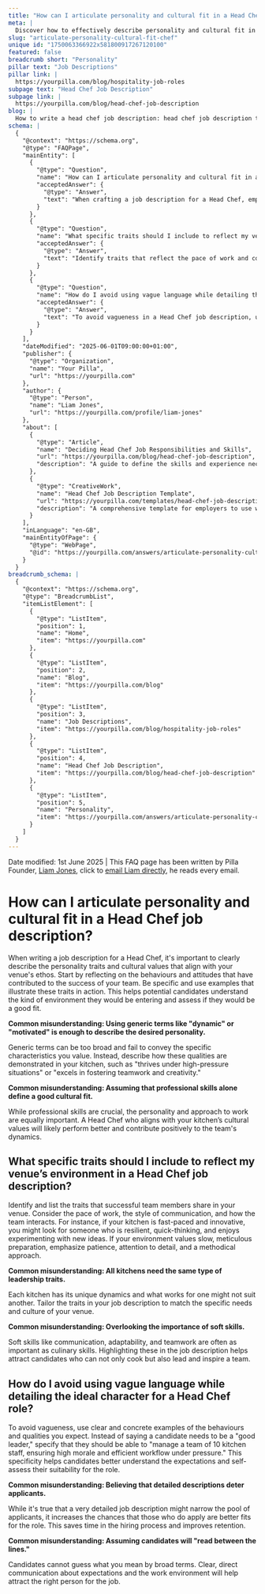 ```yaml
---
title: "How can I articulate personality and cultural fit in a Head Chef job description?"
meta: |
  Discover how to effectively describe personality and cultural fit in a Head Chef job description, avoiding vague terms and focusing on specific traits.
slug: "articulate-personality-cultural-fit-chef"
unique id: "1750063366922x581800917267120100"
featured: false
breadcrumb short: "Personality"
pillar text: "Job Descriptions"
pillar link: |
  https://yourpilla.com/blog/hospitality-job-roles
subpage text: "Head Chef Job Description"
subpage link: |
  https://yourpilla.com/blog/head-chef-job-description
blog: |
  How to write a head chef job description: head chef job description template included.
schema: |
  {
    "@context": "https://schema.org",
    "@type": "FAQPage",
    "mainEntity": [
      {
        "@type": "Question",
        "name": "How can I articulate personality and cultural fit in a Head Chef job description?",
        "acceptedAnswer": {
          "@type": "Answer",
          "text": "When crafting a job description for a Head Chef, emphasise personality traits and cultural values that resonate with your venue's ethos. Reflect on behaviours and attitudes that contribute to your team's success, and use specific examples to illustrate these traits. Explain how these qualities manifest in the kitchen, such as thriving under pressure or excelling in teamwork and creativity, to help candidates assess their fit."
        }
      },
      {
        "@type": "Question",
        "name": "What specific traits should I include to reflect my venue’s environment in a Head Chef job description?",
        "acceptedAnswer": {
          "@type": "Answer",
          "text": "Identify traits that reflect the pace of work and communication style of your venue. For a fast-paced and innovative kitchen, highlight resilience, quick-thinking, and a love for trying new ideas. For environments that value meticulous preparation, focus on patience, attention to detail, and a methodical approach. Tailor these traits to align with your unique venue needs."
        }
      },
      {
        "@type": "Question",
        "name": "How do I avoid using vague language while detailing the ideal character for a Head Chef role?",
        "acceptedAnswer": {
          "@type": "Answer",
          "text": "To avoid vagueness in a Head Chef job description, use specific and clear examples. Instead of generic terms like 'good leader', specify expected behaviours such as managing a team of 10, ensuring high morale and efficient workflow under pressure. Clear, detailed descriptions help candidates understand expectations, improving applicant quality and fit."
        }
      }
    ],
    "dateModified": "2025-06-01T09:00:00+01:00",
    "publisher": {
      "@type": "Organization",
      "name": "Your Pilla",
      "url": "https://yourpilla.com"
    },
    "author": {
      "@type": "Person",
      "name": "Liam Jones",
      "url": "https://yourpilla.com/profile/liam-jones"
    },
    "about": [
      {
        "@type": "Article",
        "name": "Deciding Head Chef Job Responsibilities and Skills",
        "url": "https://yourpilla.com/blog/head-chef-job-description",
        "description": "A guide to define the skills and experience necessary for a Head Chef role, helping employers clarify their hiring needs."
      },
      {
        "@type": "CreativeWork",
        "name": "Head Chef Job Description Template",
        "url": "https://yourpilla.com/templates/head-chef-job-description",
        "description": "A comprehensive template for employers to use when describing the job role of a Head Chef, ensuring clarity and specificity."
      }
    ],
    "inLanguage": "en-GB",
    "mainEntityOfPage": {
      "@type": "WebPage",
      "@id": "https://yourpilla.com/answers/articulate-personality-cultural-fit-chef"
    }
  }
breadcrumb_schema: |
  {
    "@context": "https://schema.org",
    "@type": "BreadcrumbList",
    "itemListElement": [
      {
        "@type": "ListItem",
        "position": 1,
        "name": "Home",
        "item": "https://yourpilla.com"
      },
      {
        "@type": "ListItem",
        "position": 2,
        "name": "Blog",
        "item": "https://yourpilla.com/blog"
      },
      {
        "@type": "ListItem",
        "position": 3,
        "name": "Job Descriptions",
        "item": "https://yourpilla.com/blog/hospitality-job-roles"
      },
      {
        "@type": "ListItem",
        "position": 4,
        "name": "Head Chef Job Description",
        "item": "https://yourpilla.com/blog/head-chef-job-description"
      },
      {
        "@type": "ListItem",
        "position": 5,
        "name": "Personality",
        "item": "https://yourpilla.com/answers/articulate-personality-cultural-fit-chef"
      }
    ]
  }
---
```


Date modified: 1st June 2025 | This FAQ page has been written by Pilla Founder, [Liam Jones](https://yourpilla.com/profile/liam-jones), click to [email Liam directly](https://mailto:liam@yourpilla.com), he reads every email.

# How can I articulate personality and cultural fit in a Head Chef job description?

When writing a job description for a Head Chef, it's important to clearly describe the personality traits and cultural values that align with your venue's ethos. Start by reflecting on the behaviours and attitudes that have contributed to the success of your team. Be specific and use examples that illustrate these traits in action. This helps potential candidates understand the kind of environment they would be entering and assess if they would be a good fit.

**Common misunderstanding: Using generic terms like "dynamic" or "motivated" is enough to describe the desired personality.**

Generic terms can be too broad and fail to convey the specific characteristics you value. Instead, describe how these qualities are demonstrated in your kitchen, such as "thrives under high-pressure situations" or "excels in fostering teamwork and creativity."

**Common misunderstanding: Assuming that professional skills alone define a good cultural fit.**

While professional skills are crucial, the personality and approach to work are equally important. A Head Chef who aligns with your kitchen’s cultural values will likely perform better and contribute positively to the team's dynamics.

## What specific traits should I include to reflect my venue’s environment in a Head Chef job description?

Identify and list the traits that successful team members share in your venue. Consider the pace of work, the style of communication, and how the team interacts. For instance, if your kitchen is fast-paced and innovative, you might look for someone who is resilient, quick-thinking, and enjoys experimenting with new ideas. If your environment values slow, meticulous preparation, emphasize patience, attention to detail, and a methodical approach.

**Common misunderstanding: All kitchens need the same type of leadership traits.**

Each kitchen has its unique dynamics and what works for one might not suit another. Tailor the traits in your job description to match the specific needs and culture of your venue.

**Common misunderstanding: Overlooking the importance of soft skills.**

Soft skills like communication, adaptability, and teamwork are often as important as culinary skills. Highlighting these in the job description helps attract candidates who can not only cook but also lead and inspire a team.

## How do I avoid using vague language while detailing the ideal character for a Head Chef role?

To avoid vagueness, use clear and concrete examples of the behaviours and qualities you expect. Instead of saying a candidate needs to be a "good leader," specify that they should be able to "manage a team of 10 kitchen staff, ensuring high morale and efficient workflow under pressure." This specificity helps candidates better understand the expectations and self-assess their suitability for the role.

**Common misunderstanding: Believing that detailed descriptions deter applicants.**

While it's true that a very detailed job description might narrow the pool of applicants, it increases the chances that those who do apply are better fits for the role. This saves time in the hiring process and improves retention.

**Common misunderstanding: Assuming candidates will "read between the lines."**

Candidates cannot guess what you mean by broad terms. Clear, direct communication about expectations and the work environment will help attract the right person for the job.